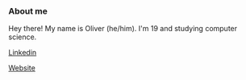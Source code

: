 ### About me

Hey there! My name is Oliver (he/him). I'm 19 and studying computer science.


[Linkedin](https://www.linkedin.com/in/oliver-mclaughlin-35689219a/)

[Website](https://olwmc.github.io)
